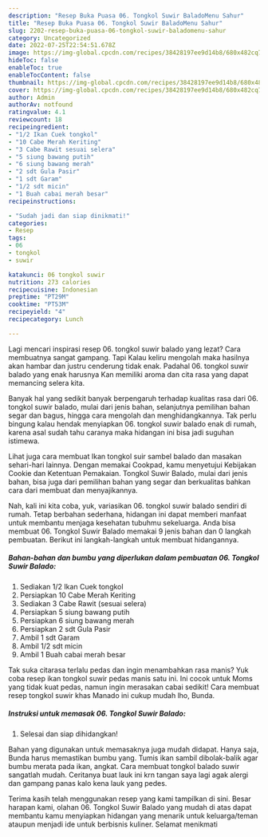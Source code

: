 ```yaml
---
description: "Resep Buka Puasa 06. Tongkol Suwir BaladoMenu Sahur"
title: "Resep Buka Puasa 06. Tongkol Suwir BaladoMenu Sahur"
slug: 2202-resep-buka-puasa-06-tongkol-suwir-baladomenu-sahur
category: Uncategorized
date: 2022-07-25T22:54:51.678Z
image: https://img-global.cpcdn.com/recipes/38428197ee9d14b8/680x482cq70/06-tongkol-suwir-balado-foto-resep-utama.jpg
hideToc: false
enableToc: true
enableTocContent: false
thumbnail: https://img-global.cpcdn.com/recipes/38428197ee9d14b8/680x482cq70/06-tongkol-suwir-balado-foto-resep-utama.jpg
cover: https://img-global.cpcdn.com/recipes/38428197ee9d14b8/680x482cq70/06-tongkol-suwir-balado-foto-resep-utama.jpg
author: Admin
authorAv: notfound
ratingvalue: 4.1
reviewcount: 18
recipeingredient:
- "1/2 Ikan Cuek tongkol"
- "10 Cabe Merah Keriting"
- "3 Cabe Rawit sesuai selera"
- "5 siung bawang putih"
- "6 siung bawang merah"
- "2 sdt Gula Pasir"
- "1 sdt Garam"
- "1/2 sdt micin"
- "1 Buah cabai merah besar"
recipeinstructions:

- "Sudah jadi dan siap dinikmati!"
categories:
- Resep
tags:
- 06
- tongkol
- suwir

katakunci: 06 tongkol suwir 
nutrition: 273 calories
recipecuisine: Indonesian
preptime: "PT29M"
cooktime: "PT53M"
recipeyield: "4"
recipecategory: Lunch

---
```



Lagi mencari inspirasi resep 06. tongkol suwir balado yang lezat? Cara membuatnya sangat gampang. Tapi Kalau keliru mengolah maka hasilnya akan hambar dan justru cenderung tidak enak. Padahal 06. tongkol suwir balado yang enak harusnya Kan memiliki aroma dan cita rasa yang dapat memancing selera kita.


Banyak hal yang sedikit banyak berpengaruh terhadap kualitas rasa dari 06. tongkol suwir balado, mulai dari jenis bahan, selanjutnya pemilihan bahan segar dan bagus, hingga cara mengolah dan menghidangkannya. Tak perlu bingung kalau hendak menyiapkan 06. tongkol suwir balado enak di rumah, karena asal sudah tahu caranya maka hidangan ini bisa jadi suguhan istimewa.

Lihat juga cara membuat Ikan tongkol suir sambel balado dan masakan sehari-hari lainnya. Dengan memakai Cookpad, kamu menyetujui Kebijakan Cookie dan Ketentuan Pemakaian. Tongkol Suwir Balado, mulai dari jenis bahan, bisa juga dari pemilihan bahan yang segar dan berkualitas bahkan cara dari membuat dan menyajikannya.


Nah, kali ini kita coba, yuk, variasikan 06. tongkol suwir balado sendiri di rumah. Tetap berbahan sederhana, hidangan ini dapat memberi manfaat untuk membantu menjaga kesehatan tubuhmu sekeluarga. Anda bisa membuat 06. Tongkol Suwir Balado memakai 9 jenis bahan dan 0 langkah pembuatan. Berikut ini langkah-langkah untuk membuat hidangannya.

<!--inarticleads1-->

##### Bahan-bahan dan bumbu yang diperlukan dalam pembuatan 06. Tongkol Suwir Balado:

1. Sediakan 1/2 Ikan Cuek tongkol
1. Persiapkan 10 Cabe Merah Keriting
1. Sediakan 3 Cabe Rawit (sesuai selera)
1. Persiapkan 5 siung bawang putih
1. Persiapkan 6 siung bawang merah
1. Persiapkan 2 sdt Gula Pasir
1. Ambil 1 sdt Garam
1. Ambil 1/2 sdt micin
1. Ambil 1 Buah cabai merah besar


Tak suka citarasa terlalu pedas dan ingin menambahkan rasa manis? Yuk coba resep ikan tongkol suwir pedas manis satu ini. Ini cocok untuk Moms yang tidak kuat pedas, namun ingin merasakan cabai sedikit! Cara membuat resep tongkol suwir khas Manado ini cukup mudah lho, Bunda. 

<!--inarticleads2-->

##### Instruksi untuk memasak 06. Tongkol Suwir Balado:


1. Selesai dan siap dihidangkan!

Bahan yang digunakan untuk memasaknya juga mudah didapat. Hanya saja, Bunda harus memastikan bumbu yang. Tumis ikan sambil dibolak-balik agar bumbu merata pada ikan, angkat. Cara membuat tongkol balado suwir sangatlah mudah. Ceritanya buat lauk ini krn tangan saya lagi agak alergi dan gampang panas kalo kena lauk yang pedes. 

Terima kasih telah menggunakan resep yang kami tampilkan di sini. Besar harapan kami, olahan 06. Tongkol Suwir Balado yang mudah di atas dapat membantu kamu menyiapkan hidangan yang menarik untuk keluarga/teman ataupun menjadi ide untuk berbisnis kuliner. Selamat menikmati
